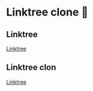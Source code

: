 # Linktree clone 🥑

## Linktree
[Linktree](https://linktr.ee/armandosalazar)
## Linktree clon
[Linktree](https://armandosalazar.github.io/linktree)
